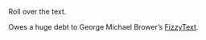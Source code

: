 Roll over the text.

Owes a huge debt to George Michael Brower’s [FizzyText](http://bl.ocks.org/tophtucker/978513bc74d0b32d3795).